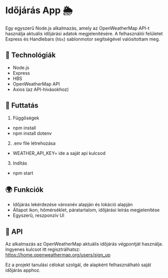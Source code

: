 # Időjárás App 🌦️

Egy egyszerű Node.js alkalmazás, 
amely az OpenWeatherMap API-t használja aktuális időjárási adatok megjelenítésére. 
A felhasználói felületet Express és Handlebars (`hbs`) sablonmotor segítségével valósítottam meg.

## 🔧 Technológiák

- Node.js
- Express
- HBS
- OpenWeatherMap API
- Axios (az API-hívásokhoz)

## 🚀 Futtatás
1. Függőségek
 - npm install
 - npm install dotenv
2. .env file létrehozása
 - WEATHER_API_KEY= ide a saját api kulcsod 
3. Indítás
 - npm start


## 🌍 Funkciók
- Időjárás lekérdezése városnév alapján és lokáció alapján
- Állapot ikon, hőmérséklet, páratartalom, időjárási leírás megjelenítése
- Egyszerű, reszponzív UI

## 🔑 API
Az alkalmazás az OpenWeatherMap aktuális időjárás végpontját használja.
Ingyenes kulcsot itt regisztrálhatsz: https://home.openweathermap.org/users/sign_up

Ez a projekt tanulási célokat szolgál, de alapként felhasználható saját időjárás apphoz.
